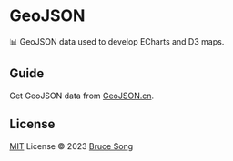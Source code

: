 # GeoJSON

📊 GeoJSON data used to develop ECharts and D3 maps.

## Guide

Get GeoJSON data from [GeoJSON.cn](https://geojson.cn/).

## License

[MIT](/LICENSE) License &copy; 2023 [Bruce Song](https://github.com/recallwei)
